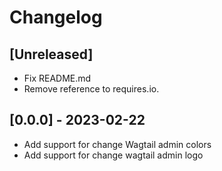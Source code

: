 # Changelog

## [Unreleased]

* Fix README.md
* Remove reference to requires.io.

## [0.0.0] - 2023-02-22

* Add support for change Wagtail admin colors
* Add support for change wagtail admin logo

